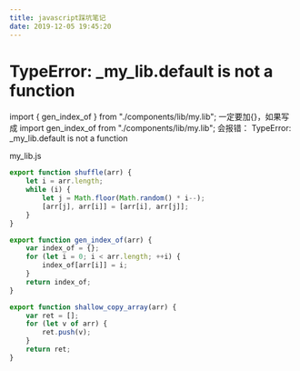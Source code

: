 ```yaml
---
title: javascript踩坑笔记
date: 2019-12-05 19:45:20
---
```


# TypeError: _my_lib.default is not a function
import { gen_index_of } from "./components/lib/my.lib";
一定要加{}，如果写成
import  gen_index_of  from "./components/lib/my.lib";
会报错：
TypeError: _my_lib.default is not a function

my_lib.js
```js
export function shuffle(arr) {
    let i = arr.length;
    while (i) {
        let j = Math.floor(Math.random() * i--);
        [arr[j], arr[i]] = [arr[i], arr[j]];
    }
}

export function gen_index_of(arr) {
    var index_of = {};
    for (let i = 0; i < arr.length; ++i) {
        index_of[arr[i]] = i;
    }
    return index_of;
}

export function shallow_copy_array(arr) {
    var ret = [];
    for (let v of arr) {
        ret.push(v);
    }
    return ret;
}
```
